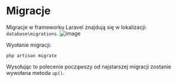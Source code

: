 # Migracje

Migracje w frameworku Laravel znajdują się w lokalizacji: `database\migrations`.
![image](https://user-images.githubusercontent.com/37069490/166918721-ee45b335-4f09-487c-9c19-b9a9f6c013b6.png)

Wyołanie migracji:
```comandprompt
php artisan migrate
```
Wysołując to polecenie począwszy od najstarszej migracji zostanie wywołana metoda `up()`.
